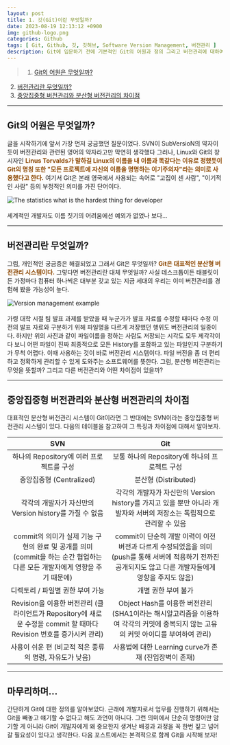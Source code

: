 ```yaml
---
layout: post
title: 1. 깃(Git)이란 무엇일까?
date: 2023-08-19 12:13:12 +0900
img: github-logo.png
categories: Github
tags: [ Git, Github, 깃, 깃허브, Software Version Management, 버전관리 ]
description: Git에 입문하기 전에 기본적인 Git의 어원과 정의 그리고 버전관리에 대하여 알아보자.
---
```


> 1. [Git의 어원은 무엇일까?](#git의-어원은-무엇일까 "Navigate to Original meaning of Git")
2. [버전관리란 무엇일까?](#버전관리란-무엇일까 "Navigate to Version management")
3. [중앙집중형 버전관리와 분산형 버전관리의 차이점](#중앙집중형-버전관리와-분산형-버전관리의-차이점 "Navigate to The difference between Centralized and Distributed version management")

---

## Git의 어원은 무엇일까?
글을 시작하기에 앞서 가장 먼저 궁금했던 질문이었다. SVN이 SubVersioN의 약자이듯이 버전관리와 관련된 영어의 약자라고만 막연히 생각했다 그러나, Linux와 Git의 창시자인 <span style="color: #8D4801">**Linus Torvalds가 말하길 Linux의 이름을 내 이름과 똑같다는 이유로 정했듯이 Git의 명칭 또한 "모든 프로젝트에 자신의 이름을 명명하는 이기주의자"라는 의미로 사용했다고 한다.**</span> 여기서 Git은 본래 영국에서 사용되는 속어로 "고집이 센 사람", "이기적인 사람" 등의 부정적인 의미를 가진 단어이다.

<div class="image-slider-static">
  <img src="https://pub-056cbc77efa44842832acb3cdce331b6.r2.dev/2023-08-19-An-introduction-to-the-principles-of-Git/statistics-what-is-the-hardest-thing-for-developer.jpg" title="The statistics what is the hardest thing for developer" alt="The statistics what is the hardest thing for developer">
</div>
<br>
세계적인 개발자도 이름 짓기의 어려움에선 예외가 없었나 보다...

---

## 버전관리란 무엇일까?
그럼, 개인적인 궁금증은 해결되었고 그래서 Git은 무엇일까? <span style="color: #8D4801">**Git은 대표적인 분산형 버전관리 시스템이다.**</span> 그렇다면 버전관리란 대체 무엇일까? 사실 데스크톱이든 태블릿이든 가정마다 컴퓨터 하나씩은 대부분 갖고 있는 지금 세대의 우리는 이미 버전관리를 경험해 봤을 가능성이 높다. 

<div class="image-slider-static">
  <img src="https://pub-056cbc77efa44842832acb3cdce331b6.r2.dev/2023-08-19-An-introduction-to-the-principles-of-Git/version-management-example.jpg" title="Version management example" alt="Version management example">
</div>
<br>
가령 대학 시절 팀 발표 과제를 받았을 때 누군가가 발표 자료를 수정할 때마다 수정 이전의 발표 자료와 구분하기 위해 파일명을 다르게 저장했던 행위도 버전관리의 일종이다. 하지만 위의 사진과 같이 파일이름을 정하는 사람도 저장되는 시각도 모두 제각각이다 보니 어떤 파일이 진짜 최종적으로 모든 History를 포함하고 있는 파일인지 구분하기가 무척 어렵다. 이때 사용하는 것이 바로 버전관리 시스템이다. 파일 버전을 좀 더 편리하고 정확하게 관리할 수 있게 도와주는 소프트웨어를 뜻한다. 그럼, 분산형 버전관리는 무엇을 뜻할까? 그리고 다른 버전관리와 어떤 차이점이 있을까? 

---

## 중앙집중형 버전관리와 분산형 버전관리의 차이점
대표적인 분산형 버전관리 시스템이 Git이라면 그 반대에는 SVN이라는 중앙집중형 버전관리 시스템이 있다. 다음의 테이블을 참고하여 그 특징과 차이점에 대해서 알아보자.

| SVN | Git |
|:---:|:---:|
| 하나의 Repository에 여러 프로젝트를 구성 | 보통 하나의 Repository에 하나의 프로젝트 구성 |
| 중앙집중형 (Centralized) | 분산형 (Distributed) |
| 각각의 개발자가 자신만의 Version history를 가질 수 없음 | 각각의 개발자가 자신만의 Version history를 가지고 있을 뿐만 아니라 개발자와 서버의 저장소는 독립적으로 관리할 수 있음 |
| commit의 의미가 실제 기능 구현의 완료 및 공개를 의미 (commit을 하는 순간 협업하는 다른 모든 개발자에게 영향을 주기 때문에) | commit이 단순히 개발 이력이 이전 버전과 다르게 수정되었음을 의미 (push를 통해 서버에 적용하기 전까진 공개되지도 않고 다른 개발자들에게 영향을 주지도 않음)|
| 디렉토리 / 파일별 권한 부여 가능 | 개별 권한 부여 불가 |
| Revision을 이용한 버전관리 (클라이언트가 Repository에 새로운 수정을 commit 할 때마다 Revision 번호를 증가시켜 관리) | Object Hash를 이용한 버전관리 (SHA1이라는 해시알고리즘을 이용하여 각각의 커밋에 중복되지 않는 고유의 커밋 아이디를 부여하여 관리) |
| 사용이 쉬운 편 (비교적 적은 종류의 명령, 자유도가 낮음) | 사용법에 대한 Learning curve가 존재 (진입장벽이 존재) |

---

## 마무리하며...
간단하게 Git에 대한 정의를 알아보았다. 근래에 개발자로서 업무를 진행하기 위해서는 Git을 빼놓고 얘기할 수 없다고 해도 과언이 아니다. 그런 의미에서 단순히 명령어만 암기할 게 아니라 Git이 개발자에게 왜 중요한지 생겨난 배경과 과정을 꼭 한번 짚고 넘어갈 필요성이 있다고 생각한다. 다음 포스트에서는 본격적으로 함께 Git을 시작해 보자!